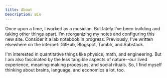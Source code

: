 ```yaml
---
title: About
Description: Bio
---
```

Once upon a time, I worked as a musician. But lately I’ve been building and taking other things apart. I’m reorganizing my notes and configuring this new site. Consider it a lab notebook in progress. Previously, I’ve written elsewhere on the internet: GitHub, Blogspot, Tumblr, and Substack. 

I'm interested in quantitative things like physics, math, and engineering. But I am also fascinated by the less tangible aspects of nature--our lived experience, meaning-making processes, and social rituals. So, I find myself thinking about brains, language, and economics a lot, too.

